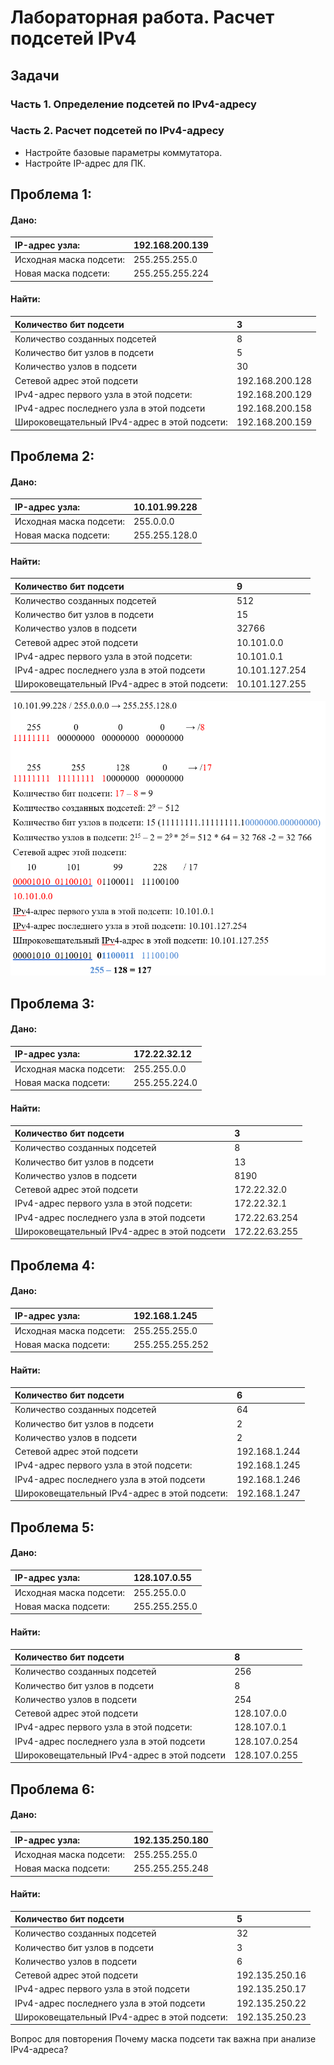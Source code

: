 # Лабораторная работа. Расчет подсетей IPv4 
## Задачи
### Часть 1. Определение подсетей по IPv4-адресу
### Часть 2. Расчет подсетей по IPv4-адресу
-	Настройте базовые параметры коммутатора.
-	Настройте IP-адрес для ПК.


## Проблема 1:
#### Дано:
IP-адрес узла: | 192.168.200.139
:------------- | :-------------
Исходная маска подсети: | 255.255.255.0
Новая маска подсети: | 255.255.255.224

#### Найти:
Количество бит подсети | 3
:------------- | :-------------
Количество созданных подсетей | 8
Количество бит узлов в подсети | 5
Количество узлов в подсети | 30
Сетевой адрес этой подсети | 192.168.200.128
IPv4-адрес первого узла в этой подсети: | 192.168.200.129
IPv4-адрес последнего узла в этой подсети | 192.168.200.158
Широковещательный IPv4-адрес в этой подсети: | 192.168.200.159



## Проблема 2:
#### Дано:
IP-адрес узла: | 10.101.99.228
:------------- | :-------------
Исходная маска подсети: | 255.0.0.0
Новая маска подсети: | 255.255.128.0

#### Найти:
Количество бит подсети | 9
:------------- | :-------------
Количество созданных подсетей | 512
Количество бит узлов в подсети | 15
Количество узлов в подсети | 32766
Сетевой адрес этой подсети | 10.101.0.0
IPv4-адрес первого узла в этой подсети: | 10.101.0.1
IPv4-адрес последнего узла в этой подсети | 10.101.127.254
Широковещательный IPv4-адрес в этой подсети: | 10.101.127.255

![](https://github.com/Orrionn/Network-Engineer.-Basic/blob/main/lab/lab3/img/Find2.png?raw=true)
   
## Проблема 3:
#### Дано:
IP-адрес узла: | 172.22.32.12
:------------- | :-------------
Исходная маска подсети: | 255.255.0.0
Новая маска подсети: | 255.255.224.0

#### Найти:
Количество бит подсети | 3
:------------- | :-------------
Количество созданных подсетей | 8
Количество бит узлов в подсети | 13
Количество узлов в подсети | 8190
Сетевой адрес этой подсети | 172.22.32.0
IPv4-адрес первого узла в этой подсети: | 172.22.32.1
IPv4-адрес последнего узла в этой подсети | 172.22.63.254
Широковещательный IPv4-адрес в этой подсети| 172.22.63.255


## Проблема 4:
#### Дано:
IP-адрес узла: | 192.168.1.245
:------------- | :-------------
Исходная маска подсети: | 255.255.255.0
Новая маска подсети: | 255.255.255.252

#### Найти:
Количество бит подсети | 6
:------------- | :-------------
Количество созданных подсетей | 64
Количество бит узлов в подсети |2
Количество узлов в подсети | 2
Сетевой адрес этой подсети | 192.168.1.244
IPv4-адрес первого узла в этой подсети: | 192.168.1.245
IPv4-адрес последнего узла в этой подсети | 192.168.1.246
Широковещательный IPv4-адрес в этой подсети: | 192.168.1.247

## Проблема 5:
#### Дано:
IP-адрес узла: | 128.107.0.55
:------------- | :-------------
Исходная маска подсети: | 255.255.0.0
Новая маска подсети: | 255.255.255.0

#### Найти:
Количество бит подсети | 8
:------------- | :-------------
Количество созданных подсетей | 256
Количество бит узлов в подсети |8
Количество узлов в подсети | 254
Сетевой адрес этой подсети | 128.107.0.0
IPv4-адрес первого узла в этой подсети: | 128.107.0.1
IPv4-адрес последнего узла в этой подсети | 128.107.0.254
Широковещательный IPv4-адрес в этой подсети| 128.107.0.255


## Проблема 6:
#### Дано:
IP-адрес узла: | 192.135.250.180
:------------- | :-------------
Исходная маска подсети: | 255.255.255.0
Новая маска подсети: | 255.255.255.248

#### Найти:
Количество бит подсети | 5
:------------- | :-------------
Количество созданных подсетей | 32
Количество бит узлов в подсети |3
Количество узлов в подсети | 6
Сетевой адрес этой подсети | 192.135.250.16
IPv4-адрес первого узла в этой подсети| 192.135.250.17
IPv4-адрес последнего узла в этой подсети | 192.135.250.22
Широковещательный IPv4-адрес в этой подсети: | 192.135.250.23

Вопрос для повторения
Почему маска подсети так важна при анализе IPv4-адреса?

